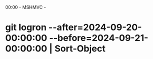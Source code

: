 ﻿00:00 - MSHMVC - 




# git logron --after=2024-09-20-00:00:00 --before=2024-09-21-00:00:00 | Sort-Object
